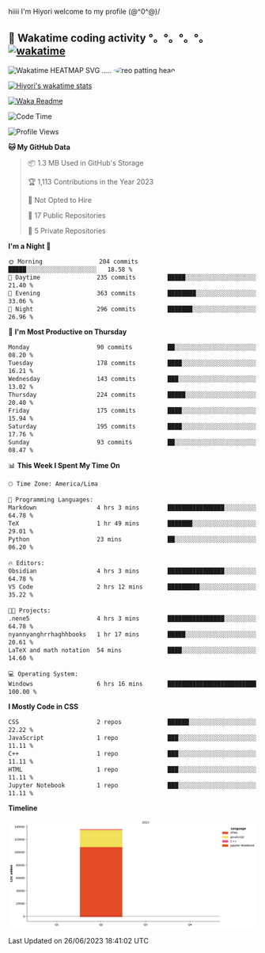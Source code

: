 hiiii I'm Hiyori welcome to my profile \(@^0^@)/

## 🦄 Wakatime coding activity °。°。°。°。[![wakatime](https://wakatime.com/badge/user/49dba2c5-26e1-43a7-9d07-e0f8613d1227.svg)](https://wakatime.com/@49dba2c5-26e1-43a7-9d07-e0f8613d1227) 
<img src="https://wakatime.com/share/@hiyori/ef87015d-57e0-4afb-bb56-1a99a24ea312.svg" width="600" alt="Wakatime HEATMAP SVG"/> ..... <img src="https://i.postimg.cc/RFM2CQFY/reo-patting.webp" alt="reo patting head" width="200" style="border-radius: 50%;">

 [![Hiyori's wakatime stats](https://github-readme-stats.vercel.app/api/wakatime?username=hiyori&theme=buefy&range=last_year&is_including_today=true&layout=compact)](https://github.com/anuraghazra/github-readme-stats)
 

[![Waka Readme](https://github.com/hiyorijl/hiyorijl/actions/workflows/Waka%20Readme.yml/badge.svg)](https://github.com/hiyorijl/hiyorijl/actions/workflows/Waka%20Readme.yml)

<!--START_SECTION:waka-->
![Code Time](http://img.shields.io/badge/Code%20Time-166%20hrs%2046%20mins-blue)

![Profile Views](http://img.shields.io/badge/Profile%20Views-180-blue)

**🐱 My GitHub Data** 

> 📦 1.3 MB Used in GitHub's Storage 
 > 
> 🏆 1,113 Contributions in the Year 2023
 > 
> 🚫 Not Opted to Hire
 > 
> 📜 17 Public Repositories 
 > 
> 🔑 5 Private Repositories 
 > 
**I'm a Night 🦉** 

```text
🌞 Morning                204 commits         █████░░░░░░░░░░░░░░░░░░░░   18.58 % 
🌆 Daytime                235 commits         █████░░░░░░░░░░░░░░░░░░░░   21.40 % 
🌃 Evening                363 commits         ████████░░░░░░░░░░░░░░░░░   33.06 % 
🌙 Night                  296 commits         ███████░░░░░░░░░░░░░░░░░░   26.96 % 
```
📅 **I'm Most Productive on Thursday** 

```text
Monday                   90 commits          ██░░░░░░░░░░░░░░░░░░░░░░░   08.20 % 
Tuesday                  178 commits         ████░░░░░░░░░░░░░░░░░░░░░   16.21 % 
Wednesday                143 commits         ███░░░░░░░░░░░░░░░░░░░░░░   13.02 % 
Thursday                 224 commits         █████░░░░░░░░░░░░░░░░░░░░   20.40 % 
Friday                   175 commits         ████░░░░░░░░░░░░░░░░░░░░░   15.94 % 
Saturday                 195 commits         ████░░░░░░░░░░░░░░░░░░░░░   17.76 % 
Sunday                   93 commits          ██░░░░░░░░░░░░░░░░░░░░░░░   08.47 % 
```


📊 **This Week I Spent My Time On** 

```text
🕑︎ Time Zone: America/Lima

💬 Programming Languages: 
Markdown                 4 hrs 3 mins        ████████████████░░░░░░░░░   64.78 % 
TeX                      1 hr 49 mins        ███████░░░░░░░░░░░░░░░░░░   29.01 % 
Python                   23 mins             ██░░░░░░░░░░░░░░░░░░░░░░░   06.20 % 

🔥 Editors: 
Obsidian                 4 hrs 3 mins        ████████████████░░░░░░░░░   64.78 % 
VS Code                  2 hrs 12 mins       █████████░░░░░░░░░░░░░░░░   35.22 % 

🐱‍💻 Projects: 
.nene5                   4 hrs 3 mins        ████████████████░░░░░░░░░   64.78 % 
nyannyanghrrhaghhbooks   1 hr 17 mins        █████░░░░░░░░░░░░░░░░░░░░   20.61 % 
LaTeX and math notation  54 mins             ████░░░░░░░░░░░░░░░░░░░░░   14.60 % 

💻 Operating System: 
Windows                  6 hrs 16 mins       █████████████████████████   100.00 % 
```

**I Mostly Code in CSS** 

```text
CSS                      2 repos             ██████░░░░░░░░░░░░░░░░░░░   22.22 % 
JavaScript               1 repo              ███░░░░░░░░░░░░░░░░░░░░░░   11.11 % 
C++                      1 repo              ███░░░░░░░░░░░░░░░░░░░░░░   11.11 % 
HTML                     1 repo              ███░░░░░░░░░░░░░░░░░░░░░░   11.11 % 
Jupyter Notebook         1 repo              ███░░░░░░░░░░░░░░░░░░░░░░   11.11 % 
```



**Timeline**

![Lines of Code chart](https://raw.githubusercontent.com/hiyorijl/hiyorijl/main/assets/bar_graph.png)


 Last Updated on 26/06/2023 18:41:02 UTC
<!--END_SECTION:waka-->
